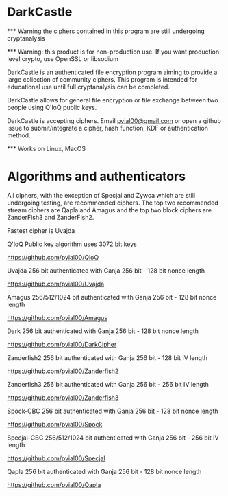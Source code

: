 # DarkCastle

*** Warning the ciphers contained in this program are still undergoing cryptanalysis

*** Warning: this product is for non-production use.  If you want production level crypto, use OpenSSL or libsodium

DarkCastle is an authenticated file encryption program aiming to provide a large collection of community ciphers.  This program is intended for educational use until full cryptanalysis can be completed.

DarkCastle allows for general file encryption or file exchange between two people using Q'loQ public keys.

DarkCastle is accepting ciphers.  Email pvial00@gmail.com or open a github issue to submit/integrate a cipher, hash function, KDF or authentication method.


*** Works on Linux, MacOS

# Algorithms and authenticators

All ciphers, with the exception of Specjal and Zywca which are still undergoing testing, are recommended ciphers.  The top two recommended stream ciphers are Qapla and Amagus and the top two block ciphers are ZanderFish3 and ZanderFish2.

Fastest cipher is Uvajda

Q'loQ Public key algorithm uses 3072 bit keys

https://github.com/pvial00/QloQ

Uvajda 256 bit authenticated with Ganja 256 bit - 128 bit nonce length

https://github.com/pvial00/Uvajda

Amagus 256/512/1024 bit authenticated with Ganja 256 bit - 128 bit nonce length

https://github.com/pvial00/Amagus

Dark 256 bit authenticated with Ganja 256 bit - 128 bit nonce length

https://github.com/pvial00/DarkCipher

Zanderfish2 256 bit authenticated with Ganja 256 bit - 128 bit IV length

https://github.com/pvial00/Zanderfish2

Zanderfish3 256 bit authenticated with Ganja 256 bit - 256 bit IV length

https://github.com/pvial00/Zanderfish3

Spock-CBC 256 bit authenticated with Ganja 256 bit - 128 bit nonce length

https://github.com/pvial00/Spock

Specjal-CBC 256/512/1024 bit authenticated with Ganja 256 bit - 256 bit IV length

https://github.com/pvial00/Specjal

Qapla 256 bit authenticated with Ganja 256 bit - 128 bit nonce length

https://github.com/pvial00/Qapla
